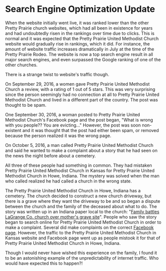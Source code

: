 # Search Engine Optimization Update

When the website initially went live, it was ranked lower than the other Pretty Prairie church websites, which had all been in existence for years and had undoubtedly risen in the rankings over time due to clicks. This is normal and it was expected that the Pretty Prairie United Methodist Church website would gradually rise in rankings, which it did. For instance, the amount of website traffic increases dramatically in July at the time of the Pretty Prairie Rodeo. The website is now a top search engine result in all major search engines, and even surpassed the Google ranking of one of the other churches. 

There is a strange twist to website's traffic though. 

On September 29, 2016, a women gave Pretty Prairie United Methodist Church a review, with a rating of 1 out of 5 stars. This was very surprising since the person seemingly had no connection at all to Pretty Prairie United Methodist Church and lived in a different part of the country. The post was thought to be spam. 

One September 30, 2016, a woman posted to Pretty Prairie United Methodist Church's Facebook page and the post began, "What is wrong with you people?? You are evicting..." However, the post was soon non-existent and it was thought that the post had either been spam, or removed because the person realized it was the wrong page.

On October 5, 2016, a man called Pretty Prairie United Methodist Church and said he wanted to make a complaint about a story that he had seen on the news the night before about a cemetery.

All three of these people had something in common. They had mistaken Pretty Prairie United Methodist Church in Kansas for Pretty Prairie United Methodist Church in Howe, Indiana. The mystery was solved when the man who called realized he had called a church in the wrong state. 

The Pretty Prairie United Methodist Church in Howe, Indiana has a cemetery. The church decided to construct a new church driveway, but there is a grave where they want the driveway to be and so began a dispute between the church and the family of the deceased about what to do. The story was written up in an Indiana paper local to the church: "[Family battles LaGrange Co. church over mother's grave site](http://wsbt.com/news/local/dispute-over-a-grave-site-leaves-one-family-making-an-emotional-decision)". People who saw the story began to search online for Pretty Prairie United Methodist Church in order to make a complaint. Several did make complaints on the correct [Facebook page](https://www.facebook.com/Howe-and-Pretty-Prairie-United-Methodist-Churches-263760403645144/reviews). However, the traffic to the Pretty Prairie United Methodist Church in Kansas website and Facebook page went up as people mistook it for that of Pretty Prairie United Methodist Church in Howe, Indiana. 

Though I would never have wished this experience on the family, I found it to be an astonishing example of the unpredictability of internet traffic. Who would have expected this to happen?!

